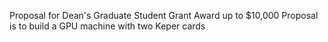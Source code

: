 Proposal for Dean's Graduate Student Grant
Award up to $10,000
Proposal is to build a GPU machine with two Keper cards

